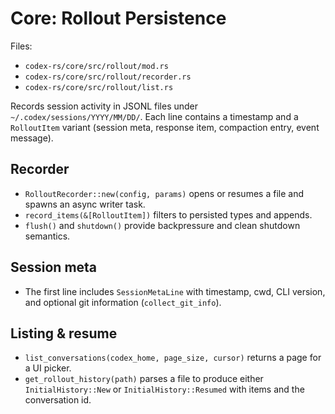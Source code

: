 # Core: Rollout Persistence

Files:
- `codex-rs/core/src/rollout/mod.rs`
- `codex-rs/core/src/rollout/recorder.rs`
- `codex-rs/core/src/rollout/list.rs`

Records session activity in JSONL files under `~/.codex/sessions/YYYY/MM/DD/`.
Each line contains a timestamp and a `RolloutItem` variant (session meta,
response item, compaction entry, event message).

## Recorder

- `RolloutRecorder::new(config, params)` opens or resumes a file and spawns an
  async writer task.
- `record_items(&[RolloutItem])` filters to persisted types and appends.
- `flush()` and `shutdown()` provide backpressure and clean shutdown semantics.

## Session meta

- The first line includes `SessionMetaLine` with timestamp, cwd, CLI version,
  and optional git information (`collect_git_info`).

## Listing & resume

- `list_conversations(codex_home, page_size, cursor)` returns a page for a UI
  picker.
- `get_rollout_history(path)` parses a file to produce either `InitialHistory::New`
  or `InitialHistory::Resumed` with items and the conversation id.

